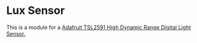 # Lux Sensor

This is a module for a [Adafruit TSL2591 High Dynamic Range Digital Light Sensor.](https://www.amazon.com/gp/product/B00XW2OFWW/ref=ppx_yo_dt_b_search_asin_title?ie=UTF8&psc=1)